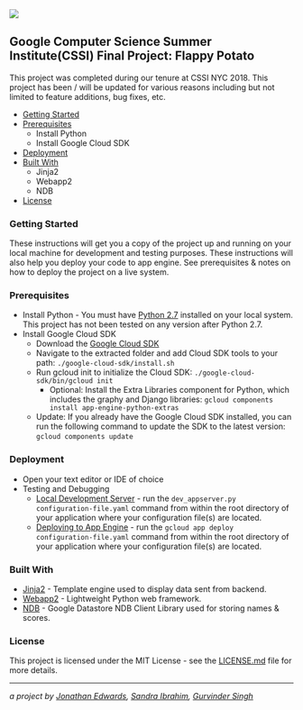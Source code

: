 <img src="http://techfutures.org/wp-content/uploads/2016/01/cssi-2.jpg"/>

## Google Computer Science Summer Institute(CSSI) Final Project: Flappy Potato
This project was completed during our tenure at CSSI NYC 2018. This project has been / will be updated for various reasons including but not limited to feature additions, bug fixes, etc.

* [Getting Started](#getting-started)
* [Prerequisites](#prerequisites)
  * Install Python
  * Install Google Cloud SDK
* [Deployment](#deployment)
* [Built With](#built-with)
  * Jinja2
  * Webapp2
  * NDB
* [License](#license)

### Getting Started ###
These instructions will get you a copy of the project up and running on your local machine for development and testing purposes. These instructions will also help you deploy your code to app engine. See prerequisites & notes on how to deploy the project on a live system.

### Prerequisites ###
* Install Python - You must have [Python 2.7](https://www.python.org/downloads/release/python-2715/) installed on your local system. This project has not been tested on any version after Python 2.7.
* Install Google Cloud SDK
  * Download the [Google Cloud SDK](https://cloud.google.com/sdk/docs/)
  * Navigate to the extracted folder and add Cloud SDK tools to your path: `./google-cloud-sdk/install.sh`
  * Run gcloud init to initialize the Cloud SDK: `./google-cloud-sdk/bin/gcloud init`
    * Optional: Install the Extra Libraries component for Python, which includes the graphy and Django libraries: `gcloud components install app-engine-python-extras`
  * Update: If you already have the Google Cloud SDK installed, you can run the following command to update the SDK to the latest version: `gcloud components update`

### Deployment ###
* Open your text editor or IDE of choice
* Testing and Debugging
  * [Local Development Server](https://cloud.google.com/appengine/docs/standard/python/tools/using-local-server) - run the `dev_appserver.py configuration-file.yaml` command from within the root directory of your application where your configuration file(s) are located.
  * [Deploying to App Engine](https://cloud.google.com/appengine/docs/standard/python/tools/uploadinganapp) - run the ```gcloud app deploy configuration-file.yaml``` command from within the root directory of your application where your configuration file(s) are located.

### Built With ###
* [Jinja2](http://jinja.pocoo.org/docs) - Template engine used to display data sent from backend.
* [Webapp2](https://webapp2.readthedocs.io/en/latest/) - Lightweight Python web framework.
* [NDB](https://cloud.google.com/appengine/docs/standard/python/ndb/) - Google Datastore NDB Client Library used for storing names & scores.

### License ###
This project is licensed under the MIT License - see the [LICENSE.md](LICENSE.md) file for more details.
- - - -
_a project by [Jonathan Edwards](https://github.com/jonthnedw), [Sandra Ibrahim](https://github.com/sandraibrahim), [Gurvinder Singh](https://github.com/tubbyyyy)_
